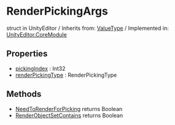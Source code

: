 # RenderPickingArgs
struct in UnityEditor
 / Inherits from: <a href="https://docs.unity3d.com/6000.0/Documentation/ScriptReference/ValueType.html">ValueType</a> / Implemented in: <a href="https://docs.unity3d.com/6000.0/Documentation/ScriptReference/UnityEditor.CoreModule.html">UnityEditor.CoreModule</a>

## Properties
- <a href="https://docs.unity3d.com/6000.0/Documentation/ScriptReference/RenderPickingArgs-pickingIndex.html">pickingIndex</a> : Int32
- <a href="https://docs.unity3d.com/6000.0/Documentation/ScriptReference/RenderPickingArgs-renderPickingType.html">renderPickingType</a> : RenderPickingType

## Methods
- <a href="https://docs.unity3d.com/6000.0/Documentation/ScriptReference/RenderPickingArgs.NeedToRenderForPicking.html">NeedToRenderForPicking</a> returns Boolean
- <a href="https://docs.unity3d.com/6000.0/Documentation/ScriptReference/RenderPickingArgs.RenderObjectSetContains.html">RenderObjectSetContains</a> returns Boolean
